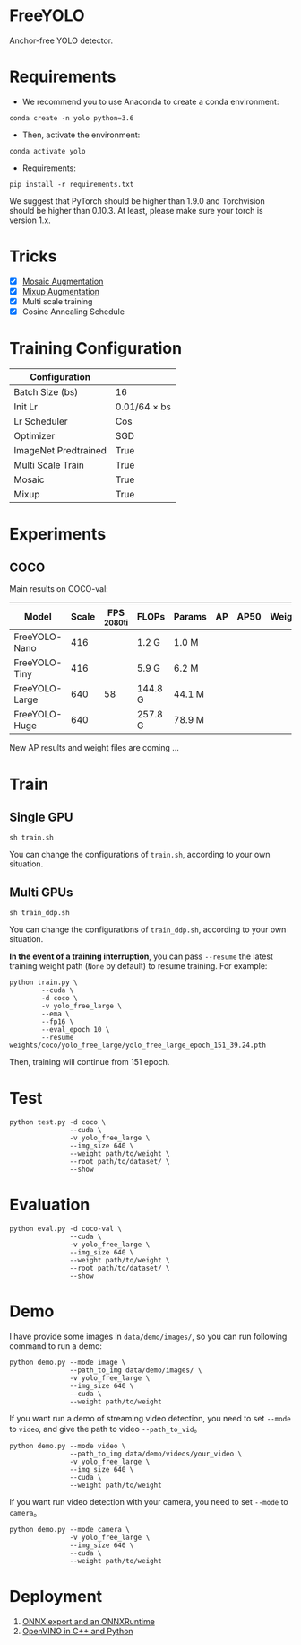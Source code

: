 # FreeYOLO
Anchor-free YOLO detector.

# Requirements
- We recommend you to use Anaconda to create a conda environment:
```Shell
conda create -n yolo python=3.6
```

- Then, activate the environment:
```Shell
conda activate yolo
```

- Requirements:
```Shell
pip install -r requirements.txt 
```

We suggest that PyTorch should be higher than 1.9.0 and Torchvision should be higher than 0.10.3. 
At least, please make sure your torch is version 1.x.

# Tricks
- [x] [Mosaic Augmentation](https://github.com/yjh0410/FreeYOLO/blob/master/dataset/transforms.py)
- [x] [Mixup Augmentation](https://github.com/yjh0410/FreeYOLO/blob/master/dataset/transforms.py)
- [x] Multi scale training
- [x] Cosine Annealing Schedule

# Training Configuration
|   Configuration         |                      |
|-------------------------|----------------------|
| Batch Size (bs)         | 16                   |
| Init Lr                 | 0.01/64 × bs         |
| Lr Scheduler            | Cos                  |
| Optimizer               | SGD                  |
| ImageNet Predtrained    | True                 |
| Multi Scale Train       | True                 |
| Mosaic                  | True                 |
| Mixup                   | True                 |


# Experiments
## COCO

Main results on COCO-val:

| Model          |  Scale  | FPS<sup><br>2080ti |  FLOPs   |  Params  |    AP    |    AP50    |  Weight  |
|----------------|---------|--------------------|----------|----------|----------|------------|----------|
| FreeYOLO-Nano  |  416    |                    |   1.2 G  |  1.0 M   |      |        |  |
| FreeYOLO-Tiny  |  416    |                    |   5.9 G  |  6.2 M   |      |        |  |
| FreeYOLO-Large |  640    |  58                |  144.8 G |  44.1 M  |      |        |  |
| FreeYOLO-Huge  |  640    |                    |  257.8 G |  78.9 M  |      |        |  |

New AP results and weight files are coming ...

# Train
## Single GPU
```Shell
sh train.sh
```

You can change the configurations of `train.sh`, according to your own situation.

## Multi GPUs
```Shell
sh train_ddp.sh
```

You can change the configurations of `train_ddp.sh`, according to your own situation.

**In the event of a training interruption**, you can pass `--resume` the latest training
weight path (`None` by default) to resume training. For example:

```Shell
python train.py \
        --cuda \
        -d coco \
        -v yolo_free_large \
        --ema \
        --fp16 \
        --eval_epoch 10 \
        --resume weights/coco/yolo_free_large/yolo_free_large_epoch_151_39.24.pth
```

Then, training will continue from 151 epoch.

# Test
```Shell
python test.py -d coco \
               --cuda \
               -v yolo_free_large \
               --img_size 640 \
               --weight path/to/weight \
               --root path/to/dataset/ \
               --show
```

# Evaluation
```Shell
python eval.py -d coco-val \
               --cuda \
               -v yolo_free_large \
               --img_size 640 \
               --weight path/to/weight \
               --root path/to/dataset/ \
               --show
```

# Demo
I have provide some images in `data/demo/images/`, so you can run following command to run a demo:

```Shell
python demo.py --mode image \
               --path_to_img data/demo/images/ \
               -v yolo_free_large \
               --img_size 640 \
               --cuda \
               --weight path/to/weight
```

If you want run a demo of streaming video detection, you need to set `--mode` to `video`, and give the path to video `--path_to_vid`。

```Shell
python demo.py --mode video \
               --path_to_img data/demo/videos/your_video \
               -v yolo_free_large \
               --img_size 640 \
               --cuda \
               --weight path/to/weight
```

If you want run video detection with your camera, you need to set `--mode` to `camera`。

```Shell
python demo.py --mode camera \
               -v yolo_free_large \
               --img_size 640 \
               --cuda \
               --weight path/to/weight
```

# Deployment
1. [ONNX export and an ONNXRuntime](./deployment/ONNXRuntime/)
2. [OpenVINO in C++ and Python](./deployment/OpenVINO)
